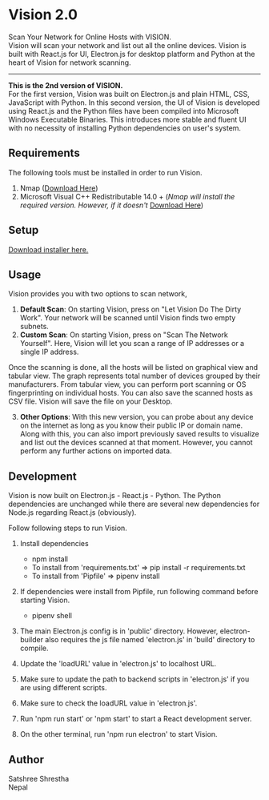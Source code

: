 # Vision 2.0
Scan Your Network for Online Hosts with VISION. <br> Vision will scan your network and list out all the online devices. Vision is built with React.js for UI, Electron.js for desktop platform and Python at the heart of Vision for network scanning. 
<hr>
<b>This is the 2nd version of VISION.</b>  <br>
For the first version, Vision was built on Electron.js and plain HTML, CSS, JavaScript with Python. In this second version, the UI of Vision is developed using React.js and the Python files have been compiled into Microsoft Windows Executable Binaries. This introduces more stable and fluent UI with no necessity of installing Python dependencies on user's system.  

## Requirements
The following tools must be installed in order to run Vision.  
1. Nmap (<a href="https://nmap.org/dist/nmap-7.80-setup.exe" download>Download Here</a>) 
2. Microsoft Visual C++ Redistributable 14.0 + (<i>Nmap will install the required version. However, if it doesn't</i> <a href="https://www.microsoft.com/en-us/download/details.aspx?id=48145" target="_blank">Download Here</a>)

## Setup
<a href="https://drive.google.com/file/d/11-lL1bJE0ssUQEBAOY4xk4qxoD5IGrRS/view?usp=sharing" target="_blank">Download installer here.</a>  

## Usage
Vision provides you with two options to scan network,
  
1. <b>Default Scan</b>: On starting Vision, press on "Let Vision Do The Dirty Work". Your network will be scanned until Vision finds two empty subnets.  
2. <b>Custom Scan</b>: On starting Vision, press on "Scan The Network Yourself". Here, Vision will let you scan a range of IP addresses or a single IP address.  
  
Once the scanning is done, all the hosts will be listed on graphical view and tabular view. The graph represents total number of devices grouped by their manufacturers. From tabular view, you can perform port scanning or OS fingerprinting on individual hosts. You can also save the scanned hosts as CSV file. Vision will save the file on your Desktop.  
  
3. <b>Other Options</b>: With this new version, you can probe about any device on the internet as long as you know their public IP or domain name. Along with this, you can also import previously saved results to visualize and list out the devices scanned at that moment. However, you cannot perform any further actions on imported data.  

## Development
Vision is now built on Electron.js - React.js - Python. The Python dependencies are unchanged while there are several new dependencies for Node.js regarding React.js (obviously).  
  
Follow following steps to run Vision.  
1. Install dependencies  
    - npm install  
    - To install from 'requirements.txt' => pip install -r requirements.txt  
    - To install from 'Pipfile' => pipenv install  
  
2. If dependencies were install from Pipfile, run following command before starting Vision.  
    - pipenv shell  

3. The main Electron.js config is in 'public' directory. However, electron-builder also requires the js file named 'electron.js' in 'build' directory to compile. 
 
4. Update the 'loadURL' value in 'electron.js' to localhost URL.  

5. Make sure to update the path to backend scripts  in 'electron.js' if you are using different scripts.  

6. Make sure to check the loadURL value in 'electron.js'.  

7. Run 'npm run start' or 'npm start' to start a React development server.  

8. On the other terminal, run 'npm run electron' to start Vision.

## Author
Satshree Shrestha  
Nepal
